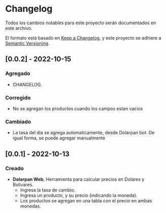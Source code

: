 # Changelog
Todos los cambios notables para este proyecto serán documentados en este archivo.

El formato está basado en [Keep a Changelog](https://keepachangelog.com/en/1.0.0/),
y este proyecto se adhiere a [Semantic Versioning](https://semver.org/spec/v2.0.0.html).


## [0.0.2] - 2022-10-15

### Agregado
- CHANGELOG.

### Corregido
- No se agregan los productos cuando los campos estan vacios

### Cambiado
- La tasa del dia se agrega automaticamente, desde Dolarpan bot. De igual forma, se puede agregar manualmente

## [0.0.1] - 2022-10-13

### Creado
- **Dolarpan Web**, Herramienta para calcular precios en Dolares y Bolivares.
    - Ingresa la tasa de cambio.
    - Ingresa un producto, y su precio (indicando la moneda).
    - Los productos se agregan en una tabla con el precio en ambas monedas.
